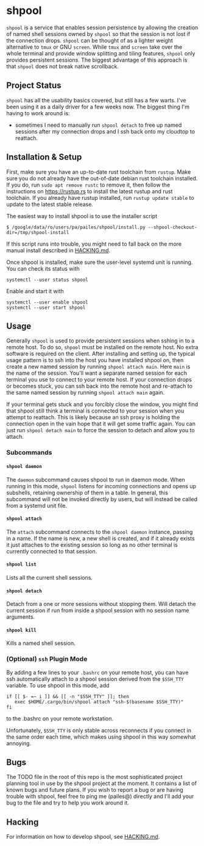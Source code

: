# shpool

`shpool` is a service that enables session persistence by allowing the
creation of named shell sessions owned by `shpool` so that the session
is not lost if the connection drops. `shpool` can be thought of as a lighter
weight alternative to `tmux` or GNU `screen`. While `tmux` and `screen` take over
the whole terminal and provide window splitting and tiling features, `shpool`
only provides persistent sessions. The biggest advantage of this approach is
that `shpool` does not break native scrollback.

## Project Status

`shpool` has all the usability basics covered, but still has a few
warts. I've been using it as a daily driver for a few weeks now.
The biggest thing I'm having to work around is:
- sometimes I need to manually run `shpool detach` to free up
  named sessions after my connection drops and I ssh back onto
  my cloudtop to reattach.

## Installation & Setup

First, make sure you have an up-to-date rust toolchain from `rustup`.
Make sure you do not already have the out-of-date debian rust toolchain
installed. If you do, run `sudo apt remove rustc` to remove it, then
follow the instructions on https://rustup.rs to install the latest
rustup and rust toolchain. If you already have rustup installed, run
`rustup update stable` to update to the latest stable release.

The easiest way to install shpool is to use the installer script

```
$ /google/data/ro/users/pa/pailes/shpool/install.py --shpool-checkout-dir=/tmp/shpool-install
```

If this script runs into trouble, you might need to fall back on the more
manual install described in [HACKING.md](./HACKING.md).

Once shpool is installed, make sure the user-level systemd unit is
running. You can check its status with

```
systemctl --user status shpool
```

Enable and start it with

```
systemctl --user enable shpool
systemctl --user start shpool
```

## Usage

Generally `shpool` is used to provide persistent sessions when
sshing in to a remote host. To do so, `shpool` must be installed
on the remote host. No extra software is required on the client.
After installing and setting up, the typical usage pattern
is to ssh into the host you have installed shpool on, then create
a new named session by running `shpool attach main`. Here `main`
is the name of the session. You'll want a separate named session
for each terminal you use to connect to your remote host. If your
connection drops or becomes stuck, you can ssh back into the remote
host and re-attach to the same named session by running `shpool attach main`
again.

If your terminal gets stuck and you forcibly close the window, you
might find that shpool still think a terminal is connected to
your session when you attempt to reattach. This is likely because
an ssh proxy is holding the connection open in the vain hope that
it will get some traffic again. You can just run `shpool detach main`
to force the session to detach and allow you to attach.

### Subcommands

#### `shpool daemon`

The `daemon` subcommand causes shpool to run in daemon mode. When running in
this mode, `shpool` listens for incoming connections and opens up subshells,
retaining ownership of them in a table. In general, this subcommand will not
be invoked directly by users, but will instead be called from a systemd unit
file.

#### `shpool attach`

The `attach` subcommand connects to the `shpool daemon` instance, passing in a
name. If the name is new, a new shell is created, and if it already exists it
just attaches to the existing session so long as no other terminal is currently
connected to that session.

#### `shpool list`

Lists all the current shell sessions.

#### `shpool detach`

Detach from a one or more sessions without stopping them.
Will detach the current session if run from inside a shpool
session with no session name arguments.

#### `shpool kill`

Kills a named shell session.

### (Optional) `ssh` Plugin Mode

By adding a few lines to your `.bashrc` on your remote host, you can have ssh
automatically attach to a shpool session derived from the `$SSH_TTY` variable.
To use shpool in this mode, add

```
if [[ $- =~ i ]] && [[ -n "$SSH_TTY" ]]; then
   exec $HOME/.cargo/bin/shpool attach "ssh-$(basename $SSH_TTY)"
fi
```

to the .bashrc on your remote workstation.

Unfortunately, `$SSH_TTY` is only stable across reconnects if you connect
in the same order each time, which makes using shpool in this way somewhat
annoying.

## Bugs

The TODO file in the root of this repo is the most sophisticated project
planning tool in use by the shpool project at the moment. It contains
a list of known bugs and future plans. If you wish to report a bug or
are having trouble with shpool, feel free to ping me (pailes@) directly
and I'll add your bug to the file and try to help you work around it.

## Hacking

For information on how to develop shpool, see [HACKING.md](./HACKING.md).
